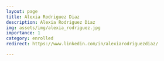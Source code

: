 ```yaml
---
layout: page
title: Alexia Rodriguez Diaz
description: Alexia Rodriguez Diaz
img: assets/img/alexia_rodriguez.jpg
importance: 1
category: enrolled
redirect: https://www.linkedin.com/in/alexiarodriguezdiaz/

---
```

